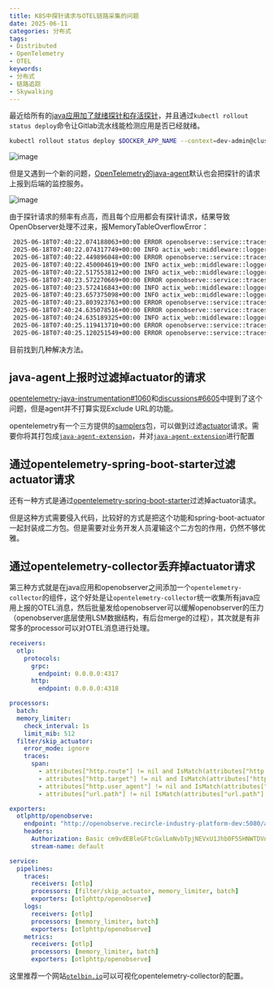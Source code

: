 ```yaml
---
title: K8S中探针请求与OTEL链路采集的问题
date: 2025-06-11
categories: 分布式
tags: 
- Distributed
- OpenTelemetry
- OTEL
keywords:
- 分布式
- 链路追踪
- Skywalking
---
```


最近给所有的[java应用加了就绪探针和存活探针](https://docs.spring.io/spring-boot/docs/3.1.0/reference/htmlsingle/#features.spring-application.application-availability)，并且通过`kubectl rollout status deploy`命令让Gitlab流水线能检测应用是否已经就绪。

```sh
kubectl rollout status deploy $DOCKER_APP_NAME --context=dev-admin@cluster.dev -n recircle-industry-platform-dev
```

![image](https://github.com/user-attachments/assets/074d682a-df64-4804-9b41-6a9a67e29e36)

但是又遇到一个新的问题，[OpenTelemetry的java-agent](https://opentelemetry.io/docs/zero-code/java/agent/getting-started/)默认也会把探针的请求上报到后端的监控服务。

![image](https://github.com/user-attachments/assets/fbff209b-e8b6-424d-9805-d3a0f6ca6cc7)

由于探针请求的频率有点高，而且每个应用都会有探针请求，结果导致OpenObserver处理不过来，报MemoryTableOverflowError：

```sh
 2025-06-18T07:40:22.074188063+00:00 ERROR openobserve::service::traces: [TRACES:OTLP] ingestion error while checking memtable size: MemoryTableOverflowError    
 2025-06-18T07:40:22.074317749+00:00 INFO actix_web::middleware::logger: 10.233.71.119 "POST /api/default/v1/traces HTTP/1.1" 503 74 "1706" "-" "OTel-OTLP-Exporter-Java/1.40.0" 0.000299    
 2025-06-18T07:40:22.449896048+00:00 ERROR openobserve::service::traces: [TRACES:OTLP] ingestion error while checking memtable size: MemoryTableOverflowError    
 2025-06-18T07:40:22.450004619+00:00 INFO actix_web::middleware::logger: 10.233.80.211 "POST /api/default/v1/traces HTTP/1.1" 503 74 "2230" "-" "OTel-OTLP-Exporter-Java/1.40.0" 0.000270    
 2025-06-18T07:40:22.517553812+00:00 INFO actix_web::middleware::logger: 10.233.71.0 "POST /api/default/v1/metrics HTTP/1.0" 503 74 "3826" "-" "OpenTelemetry Collector Contrib/0.111.0 (linux/amd64)" 0.000867    
 2025-06-18T07:40:23.572270669+00:00 ERROR openobserve::service::traces: [TRACES:OTLP] ingestion error while checking memtable size: MemoryTableOverflowError    
 2025-06-18T07:40:23.572416843+00:00 INFO actix_web::middleware::logger: 10.233.71.1 "POST /api/default/v1/traces HTTP/1.1" 503 74 "2278" "-" "OTel-OTLP-Exporter-Java/1.40.0" 0.000371    
 2025-06-18T07:40:23.657375098+00:00 INFO actix_web::middleware::logger: 10.233.71.247 "POST /api/default/v1/metrics HTTP/1.1" 503 74 "20634" "-" "OTel-OTLP-Exporter-Java/1.40.0" 0.000578    
 2025-06-18T07:40:23.803923763+00:00 ERROR openobserve::service::traces: [TRACES:OTLP] ingestion error while checking memtable size: MemoryTableOverflowError    
 2025-06-18T07:40:24.635078516+00:00 ERROR openobserve::service::traces: [TRACES:OTLP] ingestion error while checking memtable size: MemoryTableOverflowError    
 2025-06-18T07:40:24.635189325+00:00 INFO actix_web::middleware::logger: 10.233.71.223 "POST /api/default/v1/traces HTTP/1.1" 503 74 "2162" "-" "OTel-OTLP-Exporter-Java/1.40.0" 0.000268    
 2025-06-18T07:40:25.119413710+00:00 ERROR openobserve::service::traces: [TRACES:OTLP] ingestion error while checking memtable size: MemoryTableOverflowError    
 2025-06-18T07:40:25.120251549+00:00 ERROR openobserve::service::traces: [TRACES:OTLP] ingestion error while checking memtable size: MemoryTableOverflowError
```

目前找到几种解决方法。

## java-agent上报时过滤掉actuator的请求

[opentelemetry-java-instrumentation#1060](https://github.com/open-telemetry/opentelemetry-java-instrumentation/issues/1060)和[discussions#6605](https://github.com/open-telemetry/opentelemetry-java-instrumentation/discussions/6605)中提到了这个问题，但是agent并不打算实现Exclude URL的功能。

opentelemetry有一个三方提供的[samplers](https://github.com/open-telemetry/opentelemetry-java-contrib/tree/main/samplers)包，可以做到过滤[actuator](https://github.com/open-telemetry/opentelemetry-java-examples/blob/main/javaagent/sdk-config.yaml#L101)请求。需要你将其打包成[`java-agent-extension`](https://github.com/open-telemetry/opentelemetry-java-examples/blob/main/javaagent/build.gradle.kts#L30)，并对[`java-agent-extension`](https://opentelemetry.io/docs/zero-code/java/agent/configuration/#extensions)进行配置

## 通过opentelemetry-spring-boot-starter过滤actuator请求

还有一种方式是通过[opentelemetry-spring-boot-starter](https://opentelemetry.io/docs/zero-code/java/spring-boot-starter/sdk-configuration/#exclude-actuator-endpoints-from-tracing)过滤掉actuator请求。

但是这种方式需要侵入代码，比较好的方式是把这个功能和spring-boot-actuator一起封装成二方包。但是需要对业务开发人员灌输这个二方包的作用，仍然不够优雅。

## 通过opentelemetry-collector丢弃掉actuator请求

第三种方式就是在java应用和openobserver之间添加一个`opentelemetry-collector`的组件，这个好处是让`opentelemetry-collector`统一收集所有java应用上报的OTEL消息，然后批量发给openobserver可以缓解openobserver的压力（openobserver底层使用LSM数据结构，有后台merge的过程），其次就是有非常多的processor可以对OTEL消息进行处理。

```yaml
receivers:
  otlp:
    protocols:
      grpc:
        endpoint: 0.0.0.0:4317
      http:
        endpoint: 0.0.0.0:4318

processors:
  batch:
  memory_limiter:
    check_interval: 1s
    limit_mib: 512
  filter/skip_actuator:
    error_mode: ignore
    traces:
      span:
        - attributes["http.route"] != nil and IsMatch(attributes["http.route"], ".*actuator.*")
        - attributes["http.target"] != nil and IsMatch(attributes["http.target"], ".*/healthz")
        - attributes["http.user_agent"] != nil and IsMatch(attributes["http.user_agent"], "^kube-probe.*")
        - attributes["url.path"] != nil IsMatch(attributes["url.path"], ".*actuator.*")

exporters:
  otlphttp/openobserve:
    endpoint: "http://openobserve.recircle-industry-platform-dev:5080/api/default"
    headers:
      Authorization: Basic cm9vdEBleGFtcGxlLmNvbTpjNEVxU1Jhb0F5SHNWTDVn
      stream-name: default

service:
  pipelines:
    traces:
      receivers: [otlp]
      processors: [filter/skip_actuator, memory_limiter, batch]
      exporters: [otlphttp/openobserve]
    logs:
      receivers: [otlp]
      processors: [memory_limiter, batch]
      exporters: [otlphttp/openobserve]
    metrics:
      receivers: [otlp]
      processors: [memory_limiter, batch]
      exporters: [otlphttp/openobserve]
```

这里推荐一个网站[`otelbin.io`](https://www.otelbin.io/)可以可视化opentelemetry-collector的配置。
